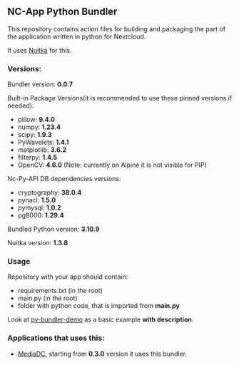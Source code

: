  ## NC-App Python Bundler

This repository contains action files for building and packaging the part of the application written in python for Nextcloud.

It uses [Nuitka](https://github.com/Nuitka/Nuitka) for this.

### Versions:

Bundler version: **0.0.7**

Built-in Package Versions(it is recommended to use these pinned versions if needed):

- pillow: **9.4.0**
- numpy: **1.23.4**
- scipy: **1.9.3**
- PyWavelets: **1.4.1**
- matplotlib: **3.6.2**
- filterpy: **1.4.5**
- OpenCV: **4.6.0** (Note: currently on Alpine it is not visible for PIP)

Nc-Py-API DB dependencies versions:

- cryptography: **38.0.4**
- pynacl: **1.5.0**
- pymysql: **1.0.2**
- pg8000: **1.29.4**

Bundled Python version: **3.10.9**

Nuitka version: **1.3.8**

### Usage

Repository with your app should contain:

- requirements.txt (in the root)
- main.py (in the root)
- folder with python code, that is imported from **main.py**

Look at [py-bundler-demo](https://github.com/cloud-py-api/py_bundler-demo) as a basic example **with description**.

### Applications that uses this:

- [MediaDC](https://github.com/andrey18106/mediadc), starting from **0.3.0** version it uses this bundler.
